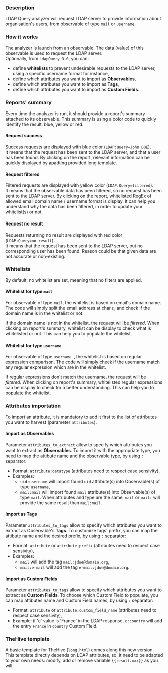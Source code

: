 ### Description
LDAP Query analyzer will request LDAP server to provide information about organisation's users, from observable of type ```mail``` or ```username```.

### How it works
The analyzer is launch from an observable. The data (value) of this observable is used to request the LDAP server.  
Optionally, from ```LdapQuery 3.0```, you can:
* define **whitelists** to prevent undesirable requests to the LDAP server, using a specific username format for instance,
* define which attributes you want to import as **Observables**,
* define which attributes you want to import as **Tags**,
* define which attributes you want to import as **Custom Fields**.


### Reports' summary
Every time the analyzer is run, it should provide a report's summary attached to its observable. This summary is using a color code to quickly identify the result: blue, yellow or red.

#### Request success
Success requests are displayed with blue color (```LDAP:Query=John DOE```).  
It means that the request has been sent to the LDAP server, and that a user has been found. By clicking on the report, relevant information can be quickly displayed by apadting provided long template.

#### Request filtered
Filtered requests are displayed with yellow color (```LDAP:Query=filtered```).  
It means that the observable data has been filtered, so no request has been sent to the LDAP server.
By clicking on the report, whitelisted RegEx of allowed email domain name / username format is display. It can help you understand why the data has been filtered, in order to update your whitelist(s) or not.

#### Request no result
Requests returning no result are displayed with red color (```LDAP:Query=no_result```).  
It means that the request has been sent to the LDAP server, but no corresponding user has been found. Reason could be that given data are not accurate or non-existing.


### Whitelists
By default, no whitelist are set, meaning that no filters are applied.

#### Whitelist for type ```mail```
For observable of type ```mail```, the whitelist is based on email's domain name. The code will simply split the email address at char ```@```, and check if the domain name is in the whitelist or not.


If the domain name is not in the whitelist, the request will be *filtered*. When clicking on report's summary, whitelist can be display to check what is whitelisted or not. This can help you to populate the whitelist. 

#### Whitelist for type ```username ```
For observable of type ```username ```, the whitelist is based on regular expression comparison. The code will simply check if the username match any regular expression which are  in the whitelist.


If regular expressions don't match the username, the request will be *filtered*. When clicking on report's summary, whitelisted regular expressions can be display to check for a better understanding. This can help you to populate the whitelist. 


### Attributes importation
To import an attribute, it is mandatory to add it first to the list of attributes you want to harvest (parameter `attributes`).

#### Import as Observables
Parameter `attributes_to_extract` allow to specify which attributes you want to extract as **Observables**. To import it with the appropriate type, you need to map the attibute name and the observable type, by using `:` separator:
* Format: `attribute:datatype` (attributes need to respect case sensivity),
* Examples:
  * `uid:username` will import found `uid` attribute(s) into Observable(s) of type `username`,
  * `mail:mail` will import found `mail` attribute(s) into Observable(s) of type `mail`. When attributes and type are the same, `mail` or `mail:` will provide the same result than `mail:mail`.

#### Import as Tags
Parameter `attributes_to_tags` allow to specify which attributes you want to extract as Observable's **Tags**. To customize tags' prefix, you can map the attibute name and the desired prefix, by using `:` separator:
* Format: `attribute` or `attribute:prefix` (attributes need to respect case sensivity),
* Examples:
  * `mail` will add the tag `mail:jdoe@domain.org`,
  * `mail:e-mail` will add the tag `e-mail:jdoe@domain.org`.

#### Import as Custom Fields
Parameter `attributes_to_tags` allow to specify which attributes you want to extract as **Custom Fields**. To choose which Custom Field to populate, you can map attibutes name and Custom Field names, by using `:` separator:
* Format: `attribute` or `attribute:custom_field_name` (attributes need to respect case sensivity),
* Example: if 'c' value is 'France' in the LDAP response, `c:country` will add the entry `France` in `country` Custom Field.

### TheHive template
A basic template for TheHive (`long.html`) comes along this new version.  
This template directly depends on LDAP attributes, so, it need to be adapted to your own needs: modify, add or remove variable `{{result.xxx}}` as you will.